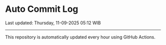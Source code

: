 # Auto Commit Log

Last updated: Thursday, 11-09-2025 05:12 WIB

---

This repository is automatically updated every hour using GitHub Actions.
